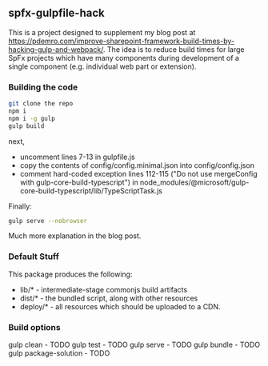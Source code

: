 ## spfx-gulpfile-hack

This is a project designed to supplement my blog post at https://pdemro.com/improve-sharepoint-framework-build-times-by-hacking-gulp-and-webpack/.  The idea is to reduce build times for large SpFx projects which have many components during development of a single component (e.g. individual web part or extension).


### Building the code

```bash
git clone the repo
npm i
npm i -g gulp
gulp build
```
next, 
* uncomment lines 7-13 in gulpfile.js
* copy the contents of config/config.minimal.json into config/config.json
* comment hard-coded exception lines 112-115 ("Do not use mergeConfig with gulp-core-build-typescript") in node_modules/@microsoft/gulp-core-build-typescript/lib/TypeScriptTask.js

Finally:
```bash
gulp serve --nobrowser
```
Much more explanation in the blog post.

### Default Stuff

This package produces the following:

* lib/* - intermediate-stage commonjs build artifacts
* dist/* - the bundled script, along with other resources
* deploy/* - all resources which should be uploaded to a CDN.

### Build options

gulp clean - TODO
gulp test - TODO
gulp serve - TODO
gulp bundle - TODO
gulp package-solution - TODO
